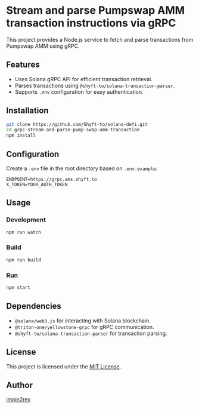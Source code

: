 # Stream and parse Pumpswap AMM transaction instructions via gRPC

This project provides a Node.js service to fetch and parse transactions from Pumpswap AMM using gRPC.

## Features
- Uses Solana gRPC API for efficient transaction retrieval.
- Parses transactions using `@shyft-to/solana-transaction-parser`.
- Supports `.env` configuration for easy authentication.

## Installation
```sh
git clone https://github.com/Shyft-to/solana-defi.git
cd grpc-stream-and-parse-pump-swap-amm-transaction
npm install
```

## Configuration
Create a `.env` file in the root directory based on `.env.example`:
```
ENDPOINT=https://grpc.ams.shyft.to
X_TOKEN=YOUR_AUTH_TOKEN
```

## Usage
### Development
```sh
npm run watch
```

### Build
```sh
npm run build
```

### Run
```sh
npm start
```

## Dependencies
- `@solana/web3.js` for interacting with Solana blockchain.
- `@triton-one/yellowstone-grpc` for gRPC communication.
- `@shyft-to/solana-transaction-parser` for transaction parsing.

## License
This project is licensed under the [MIT License](LICENSE).

## Author
[impin2rex](https://impin2rex.github.io)
